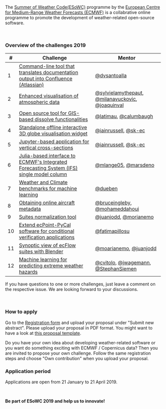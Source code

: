 The [Summer of Weather Code(ESoWC)](https://www.ecmwf.int/en/learning/workshops/ecmwf-summer-weather-code-2019) programme by the [European Centre for Medium-Range Weather Forecasts (ECMWF)](https://www.ecmwf.int) is a collabrative online programme to promote the development of weather-related open-source software. 

<br>

### Overview of the challenges 2019
|#|Challenge|Mentor|
|------|---------|-------|
|1|[Command-line tool that translates documentation output into Confluence (Atlassian)](https://github.com/esowc/challenges_2019/issues/9)|[@dvsantoalla](https://github.com/dvsantoalla)|
|2|[Enhanced visualisation of atmospheric data](https://github.com/esowc/challenges_2019/issues/10)|[@sylvielamythepaut](https://github.com/sylvielamythepaut), [@milanavuckovic](https://github.com/milanavuckovic), [@joaquinval](https://github.com/joaquinval)|
|3|[Open source tool for GIS-based dissolve functionalities](https://github.com/esowc/challenges_2019/issues/3)|[@latimau](https://github.com/latimau), [@calumbaugh](https://github.com/calumbaugh)|
|4|[Standalone offline interactive 3D globe visualisation widget](https://github.com/esowc/challenges_2019/issues/4)|[@iainrussell](https://github.com/iainrussell), [@sk-ec](https://github.com/sk-ec)|
|5|[Jupyter-based application for vertical cross-sections](https://github.com/esowc/challenges_2019/issues/5)|[@iainrussell](https://github.com/iainrussell), [@sk-ec](https://github.com/sk-ec)|
|6|[Julia-based interface to ECMWF's Integrated Forecasting System (IFS) single model column](https://github.com/esowc/challenges_2019/issues/6)|[@mlange05](https://github.com/mlange05), [@marsdeno](https://github.com/marsdeno)|
|7|[Weather and Climate benchmarks for machine learning](https://github.com/esowc/challenges_2019/issues/7)|[@dueben](https://github.com/dueben)|
|8|[Obtaining online aircraft metadata](https://github.com/esowc/challenges_2019/issues/8)|[@bruceingleby](https://github.com/bruceingleby), [@mohameddahoui](https://github.com/mohameddahoui)|
|9|[Suites normalization tool](https://github.com/esowc/challenges_2019/issues/11)|[@juanjodd](https://github.com/juanjodd), [@morianemo](https://github.com/morianemo)|
|10|[Extend ecPoint-PyCal software for conditional verification applications](https://github.com/esowc/challenges_2019/issues/12)|[@fatimapillosu](https://github.com/fatimapillosu)|
|11|[Synoptic view of ecFlow suites with Blender](https://github.com/esowc/challenges_2019/issues/13)|[@moarianemo](https://github.com/morianemo), [@juanjodd](https://github.com/juanjodd)|
|12|[Machine learning for predicting extreme weather hazards](https://github.com/esowc/challenges_2019/issues/14)|[@cvitolo](https://github.com/cvitolo), [@jwagemann](https://github.com/jwagemann), [@StephanSiemen](https://github.com/StephanSiemen)|

If you have questions to one or more challenges, just leave a comment on the respective issue. We are looking forward to your discussions.

<br>

### How to apply
Go to the [Registration form](https://events.ecmwf.int/e/esowc2019) and upload your proposal under "Submit new abstract". Please upload your proposal in PDF format. You might want to have a look at [this proposal template](https://docs.google.com/document/d/19PfodO9DavLkhgo93fskPypICzy5krPvnyWC-ks0hrQ/edit?usp=sharing).

Do you have your own idea about developing weather-related software or you want do something exciting with ECMWF / Copernicus data? Then you are invited to propose your own challenge. Follow the same registration steps and choose "Own contribution" when you upload your proposal.


### Application period
Applications are open from 21 January to 21 April 2019.

<br>

**Be part of ESoWC 2019 and help us to innovate!**
